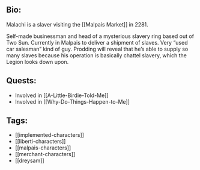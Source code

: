 ## Bio:

Malachi is a slaver visiting the [[Malpais Market]] in 2281.

Self-made businessman and head of a mysterious slavery ring based out of Two Sun. Currently in Malpais to deliver a shipment of slaves. Very “used car salesman” kind of guy. Prodding will reveal that he’s able to supply so many slaves because his operation is basically chattel slavery, which the Legion looks down upon.

## Quests:

- Involved in [[A-Little-Birdie-Told-Me]]
- Involved in [[Why-Do-Things-Happen-to-Me]]

## Tags:

- [[implemented-characters]]
- [[liberti-characters]]
- [[malpais-characters]]
- [[merchant-characters]]
- [[dreysam]]